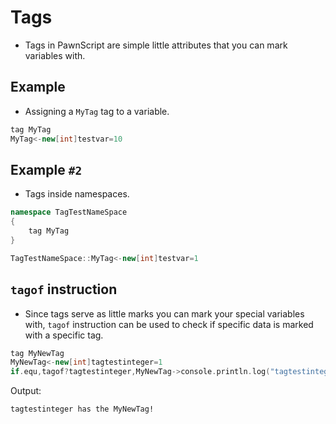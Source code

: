 # Tags

- Tags in PawnScript are simple little attributes that you can mark variables with.

## Example

- Assigning a `MyTag` tag to a variable.

```cpp
tag MyTag
MyTag<-new[int]testvar=10
```

## Example `#2`

- Tags inside namespaces.

```cpp
namespace TagTestNameSpace
{
	tag MyTag
}

TagTestNameSpace::MyTag<-new[int]testvar=1
```

## `tagof` instruction

- Since tags serve as little marks you can mark your special variables with, `tagof` instruction can be used to check if specific data is marked with a specific tag.

```cpp
tag MyNewTag
MyNewTag<-new[int]tagtestinteger=1
if.equ,tagof?tagtestinteger,MyNewTag->console.println.log("tagtestinteger has the MyNewTag!")
```

Output:

```
tagtestinteger has the MyNewTag!
```